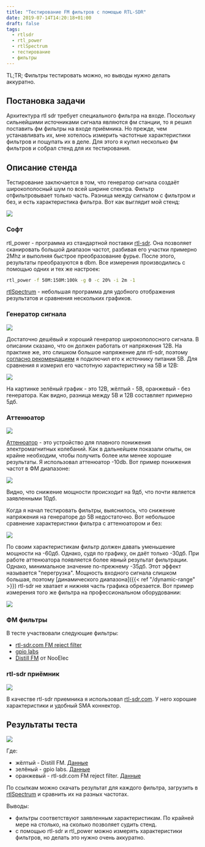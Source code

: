 ```yaml
---
title: "Тестирование FM фильтров с помощью RTL-SDR"
date: 2019-07-14T14:20:18+01:00
draft: false
tags:
  - rtlsdr
  - rtl_power
  - rtlSpectrum
  - тестирование
  - фильтры
---
```


TL;TR; Фильтры тестировать можно, но выводы нужно делать аккуратно.

## Постановка задачи

Архитектура rtl sdr требует специального фильтра на входе. Поскольку сильнейшими источниками сигнала являются фм станции, то я решил поставить фм фильтры на входе приёмника. Но прежде, чем устанавливать их, мне хотелось измерить частотные характеристики фильтров и пощупать их в деле. Для этого я купил несколько фм фильтров и собрал стенд для их тестирования.

## Описание стенда

Тестирование заключается в том, что генератор сигнала создаёт широкополосный шум по всей ширине спектра. Фильтр отфильтровывает только часть. Разница между сигналом с фильтром и без, и есть характеристика фильтра. Вот как выглядит мой стенд:

![](img/1.jpg)

### Софт

rtl_power - программа из стандартной поставки [rtl-sdr](https://github.com/osmocom/rtl-sdr). Она позволяет сканировать большой диапазон частот, разбивая его участки примерно 2Mhz и выполняя быстрое преобразование фурье. После этого, результаты преобразуются в dbm. Все измерения производились с помощью одних и тех же настроек:

```bash
rtl_power -f 50M:150M:100k -g 0 -c 20% -i 2m -1
```

[rtlSpectrum](http://github.com/dernasherbrezon/rtlSpectrum) - небольшая программа для удобного отображения результатов и сравнения нескольких графиков.

### Генератор сигнала

![](img/noise-source.jpg)

Достаточно дешёвый и хороший генератор широкополосного сигнала. В описании сказано, что он должен работать от напряжения 12В. На практике же, это слишком большое напряжение для rtl-sdr, поэтому [согласно рекомендациям](http://blog.radiospy.ru/testy/achx-metr-iz-svistka.html#more-1452) я подключил его к источнику питания 5В. Для сравнения я измерил его частотную характеристику на 5В и 12В:

![](img/5v-12v.png)

На картинке зелёный график - это 12В, жёлтый - 5В, оранжевый - без генератора. Как видно, разница между 5В и 12В составляет примерно 5дб.

### Аттенюатор

![](img/attenuator.jpg)

[Аттенюатор](https://ru.wikipedia.org/wiki/Аттенюатор) - это устройство для плавного понижения электромагнитных колебаний. Как в дальнейшем показали опыты, он крайне необходим, чтобы получить более или менее хорошие результаты. Я использовал аттенюатор -10db. Вот пример понижения частот в ФМ диапазоне:

![](img/compare-attenuator-5v.png)

Видно, что снижение мощности происходит на 9дб, что почти является заявленными 10дб. 

Когда я начал тестировать фильтры, выяснилось, что снижение напряжения на генераторе до 5В недостаточно. Вот небольшое сравнение характеристики фильтра с аттенюатором и без:

![](img/rtl-sdr-attenuator-effect.png)

По своим характеристикам фильтр должен давать уменьшение мощности на -60дб. Однако, судя по графику, он даёт только -30дб. При работе аттенюатора появляется более явный результат фильтрации. Однако, минимальное значение по-прежнему -35дб. Этот эффект называется "перегрузка". Мощность входного сигнала слишком большая, поэтому [динамического диапазона]({{< ref "/dynamic-range" >}}) rtl-sdr не хватает и нижняя часть графика обрезается. Вот пример измерения того же фильтра на профессиональном оборудовании:

![](img/rtl-sdr-fm-filter-real.jpg)

### ФМ фильтры

В тесте участвовали следующие фильтры:

- [rtl-sdr.com FM reject filter](https://www.rtl-sdr.com/rtl-sdr-com-broadcast-fm-band-stop-filter-88-108-mhz-reject-now-for-sale/)
- [gpio labs](https://www.ebay.com/itm/FM-Notch-Filter-88-108MHz-Excellent-Rejection-85dB-Bandstop-9th-order-FM-Trap/282342066492?hash=item41bce6093c:g:O2MAAOSw-0xYTW3W)
- [Distill FM](https://www.amazon.co.uk/NooElec-Distill-Barebones-Broadcast-Applications/dp/B076D354LW) от NooElec

### rtl-sdr приёмник

![](img/rtl-sdr.jpg)

В качестве rtl-sdr приемника я использовал [rtl-sdr.com](https://www.amazon.com/dp/B0129EBDS2/ref=as_li_ss_tl?ie=UTF8&linkCode=sl1&tag=rsv0f-20&linkId=9806dfa291f74f7cdb49e2cfbe3d34eb). У него хорошие характеристики и удобный SMA коннектор.

## Результаты теста

![](img/result.png)

Где:

 - жёлтый - Distill FM. [Данные](img/nooelec_diff.csv)
 - зелёный - gpio labs. [Данные](img/gpio_diff.csv)
 - оранжевый - rtl-sdr.com FM reject filter. [Данные](img/rtlsdrcom_diff.csv)

По ссылкам можно скачать результат для каждого фильтра, загрузить в [rtlSpectrum](http://github.com/dernasherbrezon/rtlSpectrum) и сравнить их на разных частотах.

Выводы:

 - фильтры соответствуют заявленным характеристикам. По крайней мере на столько, на сколько позволяет судить стенд.
 - с помощью rtl-sdr и rtl_power можно измерять характеристики фильтров, но делать это нужно очень аккуратно.



